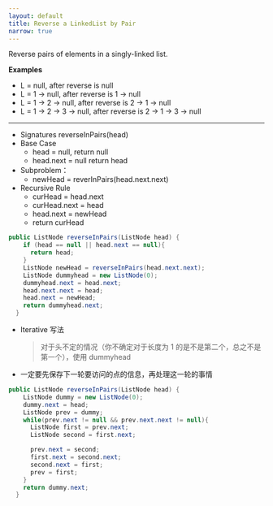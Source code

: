 ```yaml
---
layout: default
title: Reverse a LinkedList by Pair
narrow: true
---
```


Reverse pairs of elements in a singly-linked list.

**Examples**

- L = null, after reverse is null
- L = 1 -> null, after reverse is 1 -> null
- L = 1 -> 2 -> null, after reverse is 2 -> 1 -> null
- L = 1 -> 2 -> 3 -> null, after reverse is 2 -> 1 -> 3 -> null

---

- Signatures
  reverseInPairs(head)
- Base Case
  - head = null, return null
  - head.next = null return head
- Subproblem：
  - newHead = reverInPairs(head.next.next)
- Recursive Rule
  - curHead = head.next
  - curHead.next = head
  - head.next = newHead
  - return curHead

```java
public ListNode reverseInPairs(ListNode head) {
    if (head == null || head.next == null){
      return head;
    }
    ListNode newHead = reverseInPairs(head.next.next);
    ListNode dummyhead = new ListNode(0);
    dummyhead.next = head.next;
    head.next.next = head;
    head.next = newHead;
    return dummyhead.next;
  }
```

- Iterative 写法

  > 对于头不定的情况（你不确定对于长度为 1 的是不是第二个，总之不是第一个），使用 dummyhead

- 一定要先保存下一轮要访问的点的信息，再处理这一轮的事情

```java
public ListNode reverseInPairs(ListNode head) {
    ListNode dummy = new ListNode(0);
    dummy.next = head;
    ListNode prev = dummy;
    while(prev.next != null && prev.next.next != null){
      ListNode first = prev.next;
      ListNode second = first.next;

      prev.next = second;
      first.next = second.next;
      second.next = first;
      prev = first;
    }
    return dummy.next;
  }
```
